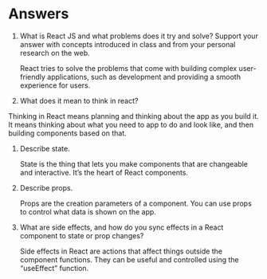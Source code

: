 # Answers

1. What is React JS and what problems does it try and solve? Support your answer with concepts introduced in class and from your personal research on the web.

	React tries to solve the problems that come with building complex user-friendly applications, such as development and providing a smooth experience for users.

1. What does it mean to think in react?

  Thinking in React means planning and thinking about the app as you build it. It means thinking about what you need to app to do and look like, and then building components based on that.

1. Describe state.

	State is the thing that lets you make components that are changeable and interactive. It’s the heart of React components.

1. Describe props.

	Props are the creation parameters of a component. You can use props to control what data is shown on the app.

1. What are side effects, and how do you sync effects in a React component to state or prop changes?

	Side effects in React are actions that affect things outside the component functions. They can be useful and controlled using the “useEffect” function.
